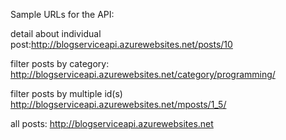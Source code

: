 Sample URLs for the API:

detail about individual post:http://blogserviceapi.azurewebsites.net/posts/10

filter posts by category: http://blogserviceapi.azurewebsites.net/category/programming/

filter posts by multiple id(s) http://blogserviceapi.azurewebsites.net/mposts/1_5/

all posts: http://blogserviceapi.azurewebsites.net